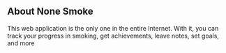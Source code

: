 ## About None Smoke

This web application is the only one in the entire Internet. With it, you can track your progress in smoking, get achievements, leave notes, set goals, and more
